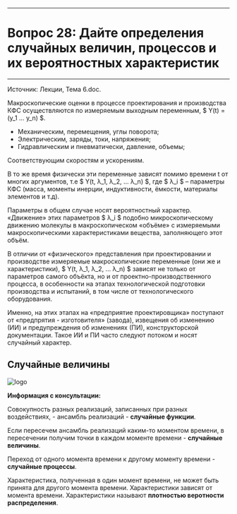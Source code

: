 ___
# Вопрос 28: Дайте определения случайных величин, процессов и их вероятностных характеристик
___

Источник: Лекции, Тема 6.doc.

Макроскопические оценки в процессе проектирования и производства	 КФС осуществляются по измеряемым выходным переменным, $ Y(t) = (y_1 … y_n) $.
- Механическим, перемещения, углы поворота;
- Электрическим, заряды, токи, напряжения;
- Гидравлическим и пневматически, давление, объемы;

Соответствующим скоростям и ускорениям.

В то же время физически эти переменные зависят помимо времени t от многих аргументов, т.е $ Y(t, λ_1, λ_2, … λ_n) $, где $ λ_i $ – параметры КФС (масса, моменты инерции, индуктивности, ёмкости, материалы элементов и т.д).

Параметры в общем случае носят вероятностный характер. «Движение» этих параметров $ λ_i $ подобно микроскопическому движению молекулы в макроскопическом «объёме» с измеряемыми макроскопическими характеристиками вещества, заполняющего этот объём. 

В отличии от «физического» представления при проектировании и производстве измеряемые макроскопические переменные (они же и характеристики), $ Y(t, λ_1, λ_2, … λ_n) $ зависят не только от параметров самого объёкта, но и от проектно-производственного процесса, в особенности на этапах технологической подготовки производства и испытаний, в том числе от технологического оборудования.

Именно, на этих этапах на «предприятие проектировщика» поступают от «предпрятия - изготовителя» (завода), извещения об изменению (ИИ) и предупреждения об изменениях (ПИ), конструкторской документации. Такое ИИ и ПИ часто следуют потоком и носят случайный характер.


## Случайные величины

![logo](../resources/imgs/28-0.jpg)

**Информация с консультации:**

Совокупность разных реализаций, записанных при разных воздействиях, - ансамбль реализаций - **случайные функции**.

Если пересечем ансамбль реализаций каким-то моментом времени, в пересечении получим точки в каждом моменте времени - **случайные величины**.

Переход от одного момента времени к другому моменту времени - **случайные процессы**.

Характеристика, полученная в один момент времени, не может быть принята для другого момента времени. Характеристики зависят от момента времени.
Характеристики называют **плотностью веротности распределения**. 
